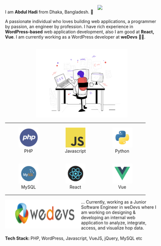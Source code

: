 <img align="right" src="https://github.com/rajput2107/rajput2107/blob/master/Assets/Developer.gif" width='200'/>
 
I am **Abdul Hadi** from Dhaka, Bangladesh. 🧔

A passionate individual who loves building web applications, a programmer by passion, an engineer by profession. I have rich experience in **WordPress-based** web application development, also I am good at **React, Vue**.  I am currently working as a WordPress developer at **weDevs** 👨‍💻.
<br>
<br>
<div align="center">
    <img src="svg/webdevelopment.svg" height="225px"/>
    <table align="right">
        <tr>
            <td align="center" width="140" height="112.43">
                <img src="icons/php.png" width="65px"/>
                <br /> PHP
            </td>
            <td align="center" width="140" height="112.43">
                <img src="icons/javascript.png" width="65px"/>
                <br /> Javascript
            </td>
            <td align="center" width="140" height="112.43">
                <img src="icons/python.png" width="65px"/>
                <br /> Python
            </td>
        </tr>
        <tr>
            <td align="center" width="140" height="112.43">
                <img src="icons/mysql.png" width="65px"/>
                <br /> MySQL
            </td>
            <td align="center" width="140" height="112.43">
                <img src="icons/react.png" width="65px"/>
                <br /> React
            </td>
            <td align="center" width="140" height="112.43">
                <img src="icons/vue.png" width="65px"/>
                <br /> Vue
            </td>
        </tr>
    </table>
</div>
<br>
<br>

<div>
    <img width="250" height="95" align='left' src="icons/compnay2.png" >
    ... Currently, working as a Junior Software Engineer in weDevs where I am working on designing & developing an internal web application to analyze, integrate, access, and visualize hop data.
    <br />
    <br />
    <strong>Tech Stack: </strong> PHP, WordPress, Javascript, VueJS, jQuery, MySQL etc
    <br /> 
    <br /> 
</div>

